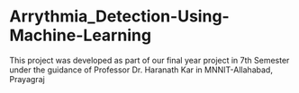 # Arrythmia_Detection-Using-Machine-Learning
This project was developed as part of our final year project in 7th Semester under the guidance of Professor Dr. Haranath Kar in MNNIT-Allahabad, Prayagraj

